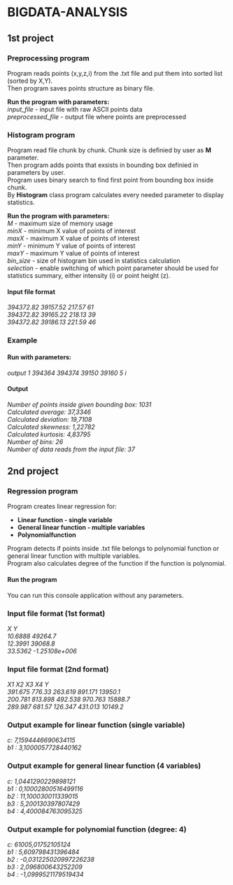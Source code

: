 # BIGDATA-ANALYSIS

## 1st project
### Preprocessing program
Program reads points (x,y,z,i) from the .txt file and put them into sorted list (sorted by X,Y).<br> Then program saves points structure as binary file.

<b>Run the program with parameters:</b><br>
*input_file*   - input file with raw ASCII points data <br>
*preprocessed_file*  - output file where points are preprocessed

### Histogram program
Program read file chunk by chunk. Chunk size is definied by user as <b>M</b> parameter.<br> Then program adds points that exsists in bounding box definied in parameters by user.<br> Program uses binary search to find first point from bounding box inside chunk.<br> By <b>Histogram</b> class program calculates every needed parameter to display statistics.

<b>Run the program with parameters:</b><br>
 *M*                - maximum size of memory usage <br>
 *minX*              - minimum X value of points of interest<br>
 *maxX*              - maximum X value of points of interest<br>
 *minY*              - minimum Y value of points of interest<br>
 *maxY*              - maximum Y value of points of interest<br>
 *bin_size*          - size of histogram bin used in statistics calculation<br>
 *selection*         - enable switching of which point parameter should be used for statistics summary, either intensity (i) or point height (z).
 
 #### Input file format
 *394372.82 39157.52 217.57 61 <br>
394372.82 39165.22 218.13 39<br>
394372.82 39186.13 221.59 46*
### Example
 #### Run with parameters: 
 *output 1 394364 394374 39150 39160 5 i*
 #### Output
 *Number of points inside given bounding box: 1031<br>
Calculated average: 37,3346<br>
Calculated deviation: 19,7108<br>
Calculated skewness: 1,22782<br>
Calculated kurtosis: 4,83795<br>
Number of bins: 26<br>
Number of data reads from the input file: 37*

## 2nd project
### Regression program
Program creates linear regression for:
- **Linear function - single variable**<br>
- **General linear function - multiple variables**<br>
- **Polynomialfunction**<br>
<p>Program detects if points inside .txt file belongs to polynomial function or general linear function with multiple variables. <br>Program also calculates degree of the function if the function is polynomial.</p>

#### Run the program
You can run this console application without any parameters.
### Input file format (1st format)
*X Y<br>
10.6888 49264.7<br>
12.3991 39068.8<br>
33.5362 -1.25108e+006*
### Input file format (2nd format)
*X1 X2 X3 X4 Y<br>
391.675 776.33 263.619 891.171 13950.1<br>
200.781 813.898 492.538 970.763 15888.7<br>
289.987 681.57 126.347 431.013 10149.2*
### Output example for linear function (single variable)
*c: 7,1594446690634115<br>
b1 : 3,1000057728440162*
### Output example for general linear function (4 variables)
*c: 1,0441290229898121 <br>
b1 : 0,10002800516499116<br>
b2 : 11,100030011339015<br>
b3 : 5,200130397807429<br>
b4 : 4,400084763095325*
### Output example for polynomial function (degree: 4)
*c: 61005,01752105124<br>
b1 : 5,609798431396484<br>
b2 : -0,031225020997226238<br>
b3 : 2,096800643252209<br>
b4 : -1,0999521179519434*
